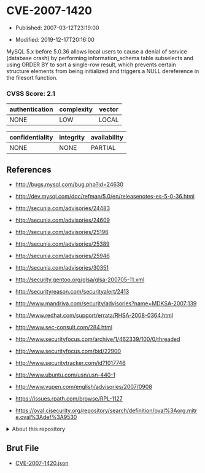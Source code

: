 # CVE-2007-1420

- Published: 2007-03-12T23:19:00

- Modified: 2019-12-17T20:16:00

MySQL 5.x before 5.0.36 allows local users to cause a denial of service (database crash) by performing information_schema table subselects and using ORDER BY to sort a single-row result, which prevents certain structure elements from being initialized and triggers a NULL dereference in the filesort function.

### CVSS Score: **2.1**

| authentication | complexity | vector |
| --- | --- | --- |
| NONE | LOW | LOCAL |

| confidentiality | integrity | availability |
| --- | --- | --- |
| NONE | NONE | PARTIAL |

## References

* http://bugs.mysql.com/bug.php?id=24630

* http://dev.mysql.com/doc/refman/5.0/en/releasenotes-es-5-0-36.html

* http://secunia.com/advisories/24483

* http://secunia.com/advisories/24609

* http://secunia.com/advisories/25196

* http://secunia.com/advisories/25389

* http://secunia.com/advisories/25946

* http://secunia.com/advisories/30351

* http://security.gentoo.org/glsa/glsa-200705-11.xml

* http://securityreason.com/securityalert/2413

* http://www.mandriva.com/security/advisories?name=MDKSA-2007:139

* http://www.redhat.com/support/errata/RHSA-2008-0364.html

* http://www.sec-consult.com/284.html

* http://www.securityfocus.com/archive/1/462339/100/0/threaded

* http://www.securityfocus.com/bid/22900

* http://www.securitytracker.com/id?1017746

* http://www.ubuntu.com/usn/usn-440-1

* http://www.vupen.com/english/advisories/2007/0908

* https://issues.rpath.com/browse/RPL-1127

* https://oval.cisecurity.org/repository/search/definition/oval%3Aorg.mitre.oval%3Adef%3A9530

<details>
<summary>About this repository</summary> 

  This repository is part of the project [Live Hack CVE](https://github.com/Live-Hack-CVE). Main website can be found [www.live-hack.org](https://www.live-hack.org) 
  
  Made by [Sn0wAlice](https://github.com/Sn0wAlice) for the people that care about security and need to have a feed of the latest CVEs. Hope you enjoy it, don't forget to star the repo and follow me on [Twitter](https://twitter.com/Sn0wAlice) and [Github](https://github.com/Sn0wAlice). And that is my [personnal website](https://www.alice-snow.me/)

  - [Home Page](https://github.com/Live-Hack-CVE)
  - [Framework](https://github.com/Live-Hack-CVE/cve-framework)
  - [CVE database](https://github.com/Live-Hack-CVE/full_database)
  - [Changelog](https://github.com/Live-Hack-CVE/Changelog)
</details>

## Brut File

* [CVE-2007-1420.json](https://raw.githubusercontent.com/Live-Hack-CVE/full_database/main/cves/2007/CVE-2007-1420.json)

